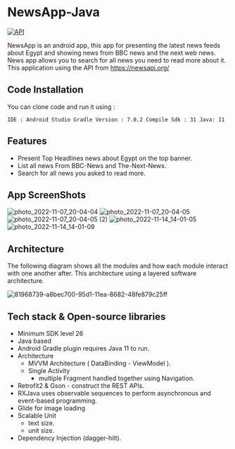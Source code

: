 # NewsApp-Java


[![API](https://img.shields.io/badge/API-26%2B-brightgreen.svg?style=flat)](https://android-arsenal.com/api?level=26)

NewsApp is an android app, this app for presenting the latest news feeds about Egypt and showing news from BBC news and the next web news. News app allows you to search for all news you need to read more about it. This application using the API from  https://newsapi.org/ 
## Code Installation

You can clone code and run it using :

``
  IDE : Android Studio
  Gradle Version : 7.0.2
  Compile Sdk : 31
  Java: 11
``

## Features
- Present Top Headlines news about Egypt on the top banner.
- List all news From BBC-News and The-Next-News.
- Search for all news you asked to read more.

## App ScreenShots 
![photo_2022-11-07_20-04-04](https://user-images.githubusercontent.com/72816466/201654580-9ce4651b-9fc8-4b26-a9ee-532e6ef541e0.jpg)
![photo_2022-11-07_20-04-05](https://user-images.githubusercontent.com/72816466/201654608-6aca35c7-2b0c-41f5-8b22-d748cd892a05.jpg)
![photo_2022-11-07_20-04-05 (2)](https://user-images.githubusercontent.com/72816466/201654629-f2e4c683-7e89-4c9c-bf60-35660e318533.jpg)
![photo_2022-11-14_14-01-05](https://user-images.githubusercontent.com/72816466/201655386-99b46416-1742-469e-aff3-c31fb8896e3f.jpg)
![photo_2022-11-14_14-01-09](https://user-images.githubusercontent.com/72816466/201655398-a8a9c054-af92-424b-9d8b-ce7d509c7293.jpg)

## Architecture
The following diagram shows all the modules and how each module interact with one another after. This architecture using a layered software architecture. 

![81968739-a8bec700-95d1-11ea-8682-48fe879c25ff](https://user-images.githubusercontent.com/72816466/201654156-543bf79d-f13c-441f-8f45-6797520ab877.png)

## Tech stack & Open-source libraries
- Minimum SDK level 26
- Java based
- Android Gradle plugin requires Java 11 to run.
- Architecture
    - MVVM Architecture ( DataBinding - ViewModel ).
    - Single Activity 
       - multiple Fragment handled together using Navigation.
- Retrofit2 & Gson - construct the REST APIs.
- RXJava  uses observable sequences to perform asynchronous and event-based programming.
- Glide for image loading
- Scalable Unit 
  - text size.
  - unit size.
- Dependency Injection (dagger-hilt).
